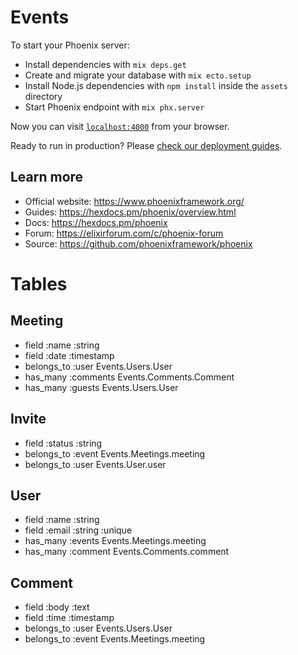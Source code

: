 # Events

To start your Phoenix server:

  * Install dependencies with `mix deps.get`
  * Create and migrate your database with `mix ecto.setup`
  * Install Node.js dependencies with `npm install` inside the `assets` directory
  * Start Phoenix endpoint with `mix phx.server`

Now you can visit [`localhost:4000`](http://localhost:4000) from your browser.

Ready to run in production? Please [check our deployment guides](https://hexdocs.pm/phoenix/deployment.html).

## Learn more

  * Official website: https://www.phoenixframework.org/
  * Guides: https://hexdocs.pm/phoenix/overview.html
  * Docs: https://hexdocs.pm/phoenix
  * Forum: https://elixirforum.com/c/phoenix-forum
  * Source: https://github.com/phoenixframework/phoenix


# Tables #

## Meeting
 - field :name :string
 - field :date :timestamp
 - belongs_to :user Events.Users.User
 - has_many :comments Events.Comments.Comment
 - has_many :guests Events.Users.User

## Invite
 - field :status :string
 - belongs_to :event Events.Meetings.meeting
 - belongs_to :user Events.User.user

## User
 - field :name :string
 - field :email :string :unique
 - has_many :events Events.Meetings.meeting
 - has_many :comment Events.Comments.comment

## Comment
 - field :body :text
 - field :time :timestamp
 - belongs_to :user Events.Users.User
 - belongs_to :event Events.Meetings.meeting
